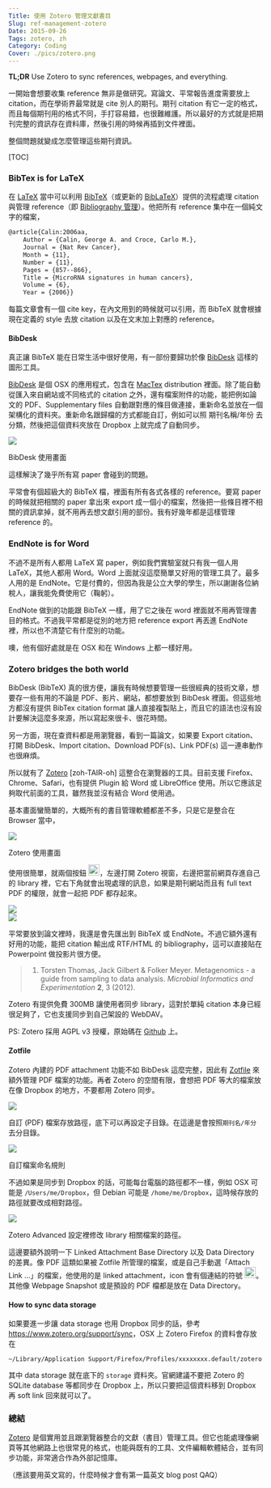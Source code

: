 ```yaml
---
Title: 使用 Zotero 管理文獻書目
Slug: ref-management-zotero
Date: 2015-09-26
Tags: zotero, zh
Category: Coding
Cover: ./pics/zotero.png
---
```


**TL;DR** Use Zotero to sync references, webpages, and everything.

一開始會想要收集 reference 無非是做研究。寫論文、平常報告進度需要放上 citation，而在學術界最常就是 cite 別人的期刊。期刊 citation 有它一定的格式，而且每個期刊用的格式不同，手打容易錯，也很難維護。所以最好的方式就是把期刊完整的資訊存在資料庫，然後引用的時候再插到文件裡面。

整個問題就變成怎麼管理這些期刊資訊。

[TOC]

### BibTex is for LaTeX 

在 [LaTeX] 當中可以利用 [BibTeX]（或更新的 [BibLaTeX]）提供的流程處理 citation 與管理 reference（即 [Bibliography 管理]）。他把所有 reference 集中在一個純文字的檔案，

```latex
@article{Calin:2006aa,
	Author = {Calin, George A. and Croce, Carlo M.},
	Journal = {Nat Rev Cancer},
	Month = {11},
	Number = {11},
	Pages = {857--866},
	Title = {MicroRNA signatures in human cancers},
	Volume = {6},
	Year = {2006}}
```

每篇文章會有一個 cite key，在內文用到的時候就可以引用，而 BibTeX 就會根據現在定義的 style 去放 citation 以及在文末加上對應的 reference。

#### BibDesk

真正讓 BibTeX 能在日常生活中很好使用，有一部份要歸功於像 [BibDesk] 這樣的圖形工具。

[BibDesk] 是個 OSX 的應用程式，包含在 [MacTex] distribution 裡面。除了能自動從匯入來自網站或不同格式的 citation 之外，還有檔案附件的功能，能把例如論文的 PDF、Supplementary files 自動跟對應的條目做連接，重新命名並放在一個架構化的資料夾。重新命名跟歸檔的方式都能自訂，例如可以照 期刊名稱/年份 去分類，然後把這個資料夾放在 Dropbox 上就完成了自動同步。

<div class="figure">
  <img src="{attach}pics/bibdesk_usage.png"/>
  <p class="caption center"><span class="fig">BibDesk 使用畫面</span></p>
</div>

這樣解決了幾乎所有寫 paper 會碰到的問題。

平常會有個超級大的 BibTeX 檔，裡面有所有各式各樣的 reference。要寫 paper 的時候就把相關的 paper 拿出來 export 成一個小的檔案，然後把一些條目裡不相關的資訊拿掉，就不用再去想文獻引用的部份。我有好幾年都是這樣管理 reference 的。


[LaTeX]: https://www.latex-project.org/
[BibTeX]: http://www.bibtex.org/
[BibLaTeX]: https://www.ctan.org/pkg/biblatex
[Bibliography 管理]: https://en.wikibooks.org/wiki/LaTeX/Bibliography_Management
[BibDesk]: http://bibdesk.sourceforge.net/
[MacTex]: https://tug.org/mactex/


### EndNote is for Word

不過不是所有人都用 LaTeX 寫 paper，例如我們實驗室就只有我一個人用 LaTeX，其他人都用 Word。Word 上面就沒這麼簡單又好用的管理工具了。最多人用的是 EndNote。它是付費的，但因為我是公立大學的學生，所以謝謝各位納稅人，讓我能免費使用它（鞠躬）。

EndNote 做到的功能跟 BibTeX 一樣，用了它之後在 word 裡面就不用再管理書目的格式。不過我平常都是從別的地方把 reference export 再丟進 EndNote 裡，所以也不清楚它有什麼別的功能。

噢，他有個好處就是在 OSX 和在 Windows 上都一樣好用。


### Zotero bridges the both world

BibDesk (BibTeX) 真的很方便，讓我有時候想要管理一些很經典的技術文章，想要存一些有用的不論是 PDF、影片、網站，都想要放到 BibDesk 裡面。但這些地方都沒有提供 BibTex citation format 讓人直接複製貼上，而且它的語法也沒有設計要解決這麼多來源，所以寫起來很卡、很花時間。

另一方面，現在查資料都是用瀏覽器，看到一篇論文，如果要 Export citation、打開 BibDesk、Import citation、Download PDF(s)、Link PDF(s) 這一連串動作也很麻煩。

所以就有了 [Zotero] \[zoh-TAIR-oh\] 這整合在瀏覽器的工具。目前支援 Firefox、Chrome、Safari，也有提供 Plugin 給 Word 或 LibreOffice 使用。所以它應該足夠取代前面的工具，雖然我並沒有結合 Word 使用過。

基本畫面蠻簡單的，大概所有的書目管理軟體都差不多，只是它是整合在 Browser 當中，

<div class="figure">
  <img src="{attach}pics/zotero.png"/>
  <p class="caption center"><span class="fig">Zotero 使用畫面</span></p>
</div>

使用很簡單，就兩個按鈕 <img src="{attach}pics/zotero_icon.png" style="height: 1.6em;"/>，左邊打開 Zotero 視窗，右邊把當前網頁存進自己的 library 裡，它右下角就會出現處理的訊息，如果是期刊網站而且有 full text PDF 的權限，就會一起把 PDF 都存起來。

<div class="figure align-center">
  <img src="{attach}pics/zotero_saving.png"/>
</div>

<div class="figure align-center">
  <img src="{attach}pics/zotero_citation.png"/>
</div>

平常要放到論文裡時，我還是會先匯出到 BibTeX 或 EndNote。不過它額外還有好用的功能，能把 citation 輸出成 RTF/HTML 的 bibliography，這可以直接貼在 Powerpoint 做投影片很方便。

> 1. Torsten Thomas, Jack Gilbert & Folker Meyer. Metagenomics - a guide from sampling to data analysis. *Microbial Informatics and Experimentation* **2**, 3 (2012).

Zotero 有提供免費 300MB 讓使用者同步 library，這對於單純 citation 本身已經很足夠了，它也支援同步到自己架設的 WebDAV。

PS: Zotero 採用 AGPL v3 授權，原始碼在 [Github][Zotero src] 上。

[Zotero]: https://www.zotero.org/
[Zotero src]: https://github.com/zotero/zotero

#### Zotfile

Zotero 內建的 PDF attachment 功能不如 BibDesk 這麼完整，因此有 [Zotfile] 來額外管理 PDF 檔案的功能。再者 Zotero 的空間有限，會想把 PDF 等大的檔案放在像 Dropbox 的地方，不要都用 Zotero 同步。

<div class="figure align-center">
  <img src="{attach}pics/zotfile_file_location.png"/>
  <p class="caption left">自訂 (PDF) 檔案存放路徑，底下可以再設定子目錄。在這邊是會按照<code>期刊名/年分</code>去分目錄。</p>
</div>

<div class="figure align-center">
  <img src="{attach}pics/zotfile_rename_setting.png"/>
  <p class="caption">自訂檔案命名規則</p>
</div>

不過如果是同步到 Dropbox 的話，可能每台電腦的路徑都不一樣，例如 OSX 可能是 `/Users/me/Dropbox`，但 Debian 可能是 `/home/me/Dropbox`，這時候存放的路徑就要改成相對路徑。

<div class="figure align-center">
  <img src="{attach}pics/zotero_file_location.png"/>
  <p class="caption">Zotero Advanced 設定裡修改 library 相關檔案的路徑。</p>
</div>

這邊要額外說明一下 Linked Attachment Base Directory 以及 Data Directory 的差異。像 PDF 這類如果被 Zotfile 所管理的檔案，或是自己手動選「Attach Link ...」的檔案，他使用的是 linked attachment，icon 會有個連結的符號 <img src="{attach}pics/zotfile_fileicon.png" style="height: 1.6em;"/>。其他像 Webpage Snapshot 或是預設的 PDF 檔都是放在 Data Directory。

[Zotfile]: http://zotfile.com/

#### How to sync data storage

如果要進一步讓 data storage 也用 Dropbox 同步的話，參考 <https://www.zotero.org/support/sync>，OSX 上 Zotero Firefox 的資料會存放在

```
~/Library/Application Support/Firefox/Profiles/xxxxxxxx.default/zotero
```

其中 data storage 就在底下的 `storage` 資料夾。官網建議不要把 Zotero 的 SQLite database 等都同步在 Dropbox 上，所以只要把這個資料移到 Dropbox 再 soft link 回來就可以了。


### 總結

[Zotero] 是個實用並且跟瀏覽器整合的文獻（書目）管理工具。但它也能處理像網頁等其他網路上也很常見的格式，也能與既有的工具、文件編輯軟體結合，並有同步功能，非常適合作為外部記憶庫。

（應該要用英文寫的，什麼時候才會有第一篇英文 blog post QAQ）